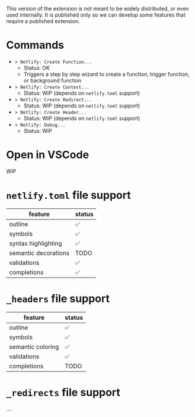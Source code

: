 This version of the extension is not meant to be widely distributed, or even used internally.
It is published only so we can develop some features that require a published extension.

# Commands

- `> Netlify: Create Function...`
  - Status: OK
  - Triggers a step by step wizard to create a function, trigger function, or background function
- `> Netlify: Create Context...`
  - Status: WIP (depends on `netlify.toml` support)
- `> Netlify: Create Redirect...`
  - Status: WIP (depends on `netlify.toml` support)
- `> Netlify: Create Header...`
  - Status: WIP (depends on `netlify.toml` support)
- `> Netlify: Debug...`
  - Status: WIP

# Open in VSCode

WIP

# `netlify.toml` file support

| feature              | status |
| -------------------- | ------ |
| outline              | ✅     |
| symbols              | ✅     |
| syntax highlighting  | ✅     |
| semantic decorations | TODO   |
| validations          | ✅     |
| completions          | ✅     |

# `_headers` file support

| feature           | status |
| ----------------- | ------ |
| outline           | ✅     |
| symbols           | ✅     |
| semantic coloring | ✅     |
| validations       | ✅     |
| completions       | TODO   |

# `_redirects` file support

....
